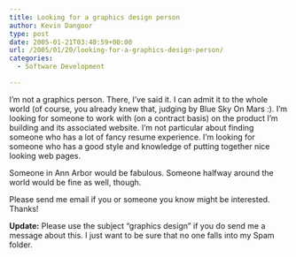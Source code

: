 ```yaml
---
title: Looking for a graphics design person
author: Kevin Dangoor
type: post
date: 2005-01-21T03:40:59+00:00
url: /2005/01/20/looking-for-a-graphics-design-person/
categories:
  - Software Development

---
```

I&#8217;m not a graphics person. There, I&#8217;ve said it. I can admit it to the whole world (of course, you already knew that, judging by Blue Sky On Mars :). I&#8217;m looking for someone to work with (on a contract basis) on the product I&#8217;m building and its associated website. I&#8217;m not particular about finding someone who has a lot of fancy resume experience. I&#8217;m looking for someone who has a good style and knowledge of putting together nice looking web pages.

Someone in Ann Arbor would be fabulous. Someone halfway around the world would be fine as well, though.

Please send me email if you or someone you know might be interested. Thanks!

**Update:** Please use the subject &#8220;graphics design&#8221; if you do send me a message about this. I just want to be sure that no one falls into my Spam folder.
